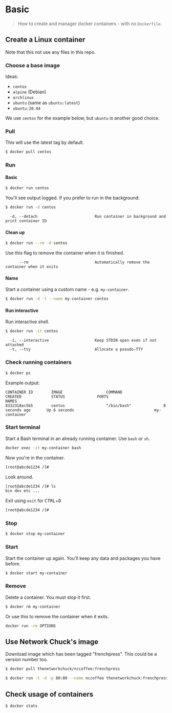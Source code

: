 # Basic
> How to create and manager docker containers - with no `Dockerfile`.


## Create a Linux container

Note that this not use any files in this repo.

### Choose a base image

Ideas:

- `centos`
- `alpine` (Debian)
- `archlinux`
- `ubuntu` (same as `ubuntu:latest`)
- `ubuntu:20.04`


We use `centos` for the example below, but `ubuntu` is another good choice.

### Pull

This will use the latest tag by default.

```sh
$ docker pull centos
```

### Run

<!-- TODO These can be moved to another repo and keep this lighter and less instructional and less thorough -->

#### Basic

```sh
$ docker run centos
```

You'll see output logged. If you prefer to run in the background:

```sh
$ docker run -d centos
```

```
  -d, --detach                         Run container in background and print container ID
```

#### Clean up

```sh
$ docker run --rm -d centos
```

Use this flag to remove the container when it is finished.

```
      --rm                             Automatically remove the container when it exits
```

#### Name

Start a container using a custom name - e.g. `my-container`.

```sh
$ docker run -d -t --name my-container centos
```

#### Run interactive

Run interactive shell. 

```sh
$ docker run -it centos
```

```
  -i, --interactive                    Keep STDIN open even if not attached
  -t, --tty                            Allocate a pseudo-TTY
```  


### Check running containers

```sh
$ docker ps
```

Example output:

```
CONTAINER ID        IMAGE                   COMMAND                  CREATED             STATUS              PORTS                      NAMES
8332318ac5b5        centos                  "/bin/bash"              8 seconds ago       Up 6 seconds                                   my-container

```

### Start terminal

Start a Bash terminal in an already running container. Use `bash` or `sh`.

```sh
docker exec -it my-container bash
```

Now you're in the container.

```sh
[root@abcde1234 /]#
```

Look around.

```sh
[root@abcde1234 /]# ls
bin dev etc ...
```

Exit using `exit` for <kbd>CTRL</kbd>+<kbd>D</kbd>


```sh
[root@abcde1234 /]#
```

### Stop

```sh
$ docker stop my-container
```

### Start

Start the container up again. You'll keep any data and packages you have before.

```sh
$ docker start my-container
```

### Remove

Delete a container. You must stop it first.

```sh
$ docker rm my-container
```

Or use this to remove the container when it exits.

```sh
docker run -rm OPTIONS
```

## Use Network Chuck's image

Download image which has been tagged "frenchpress". This could be a version number too.

```sh
$ docker pull thenetworkchuck/nccoffee:frenchpress
```

```sh
$ docker run -t -d -p 80:80 --name nccoffee thenetworkchuck:frenchpress
```

## Check usage of containers


```sh
$ docker stats
```
